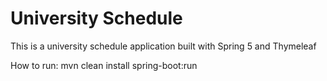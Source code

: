 # University Schedule

This is a university schedule application built with Spring 5 and Thymeleaf

How to run: 
mvn clean install spring-boot:run

